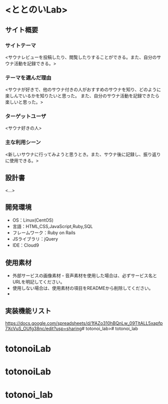 # <ととのいLab>

## サイト概要
### サイトテーマ
<サウナレビューを投稿したり、閲覧したりすることができる。また、自分のサウナ活動を記録できる。>

### テーマを選んだ理由
<サウナが好きで、他のサウナ付きの人がおすすめのサウナを知り、どのように楽しんでいるかを知りたいと思った。
また、自分のサウナ活動を記録できたら楽しいと思った。>

### ターゲットユーザ
<サウナ好きの人>

### 主な利用シーン
<新しいサウナに行ってみようと思うとき。また、サウナ後に記録し、振り返りに使用できる。>



## 設計書
<...>

## 開発環境
- OS：Linux(CentOS)
- 言語：HTML,CSS,JavaScript,Ruby,SQL
- フレームワーク：Ruby on Rails
- JSライブラリ：jQuery
- IDE：Cloud9

## 使用素材
- 外部サービスの画像素材・音声素材を使用した場合は、必ずサービス名とURLを明記してください。
- 使用しない場合は、使用素材の項目をREADMEから削除してください。
- 

## 実装機能リスト
<https://docs.google.com/spreadsheets/d/1fAZo310hBQnLw_09TltALL5xapfp7XcVuS_OUfg38nc/edit?usp=sharing># totonoi_lab># totonoi_lab
# totonoiLab
# totonoiLab
# totonoi_lab
